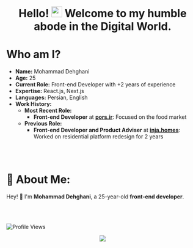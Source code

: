 <h1 align="center">Hello! <a href="#"><img src="https://media.giphy.com/media/hvRJCLFzcasrR4ia7z/giphy.gif" width="28px" height="28px"></a> Welcome to my humble abode in the Digital World.</h1> 

# Who am I?

- **Name:** Mohammad Dehghani
- **Age:** 25
- **Current Role:** Front-end Developer with +2 years of experience
- **Expertise:** React.js, Next.js
- **Languages:** Persian, English
- **Work History:**
  - **Most Recent Role:**
    - **Front-end Developer** at **[pors.ir](https://www.pors.ir)**: Focused on the food market
  - **Previous Role:**
    - **Front-end Developer and Product Adviser** at **[inja.homes](https://www.inja.homes)**: Worked on residential platform redesign for 2 years

<br/>
<br/>

# 💫 About Me:

Hey! 👋 I'm **Mohammad Dehghani**, a 25-year-old **front-end developer**.

<br/>
<br/>

![Profile Views](https://komarev.com/ghpvc/?username=Mohammad-dn&style=flat-square&color=blue)

<div align="center">
  <a href="https://github.com/Mohammad-dn">
    <img src="https://github-readme-stats.vercel.app/api?username=Mohammad-dn&show_icons=true&theme=radical" />
  </a>
</div>
